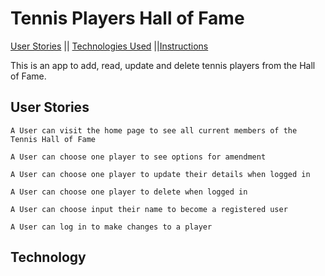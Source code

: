 # Tennis Players Hall of Fame
[User Stories](#User-Stories) || [Technologies Used](#Technology) ||[Instructions](#Instructions)

This is an app to add, read, update and delete tennis players from the Hall of Fame.

## User Stories
`A User can visit the home page to see all current members of the Tennis Hall of Fame`

`A User can choose one player to see options for amendment`

`A User can choose one player to update their details when logged in`

`A User can choose one player to delete when logged in`

`A User can choose input their name to become a registered user`

`A User can log in to make changes to a player`

## Technology
